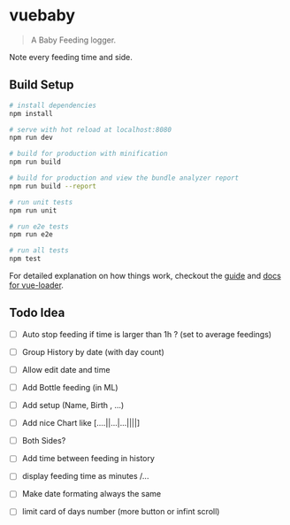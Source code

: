 # vuebaby

> A Baby Feeding logger.

Note every feeding time and side.

## Build Setup

``` bash
# install dependencies
npm install

# serve with hot reload at localhost:8080
npm run dev

# build for production with minification
npm run build

# build for production and view the bundle analyzer report
npm run build --report

# run unit tests
npm run unit

# run e2e tests
npm run e2e

# run all tests
npm test
```

For detailed explanation on how things work, checkout the [guide](http://vuejs-templates.github.io/webpack/)
and [docs for vue-loader](http://vuejs.github.io/vue-loader).

## Todo Idea

- [ ] Auto stop feeding if time is larger than 1h ? (set to average feedings)
- [ ] Group History by date (with day count)
- [ ] Allow edit date and time
- [ ] Add Bottle feeding (in ML)
- [ ] Add setup (Name, Birth , ...)
- [ ] Add nice Chart like [....||...|...||||]
- [ ] Both Sides?
- [ ] Add time between feeding in history
- [ ] display feeding time as minutes /...
- [ ] Make date formating always the same
- [ ] limit card of days number (more button or infint scroll)

